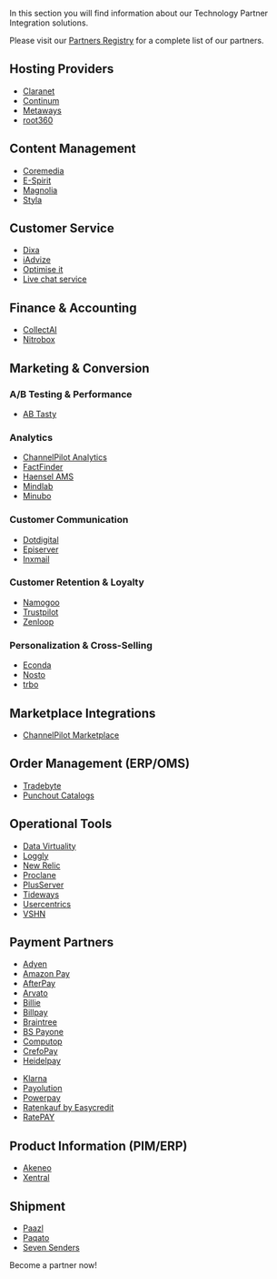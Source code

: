 In this section you will find information about our Technology Partner Integration solutions.

Please visit our [Partners Registry](https://spryker.com/find-a-partner/) for a complete list of our partners.

##  Hosting Providers

* [Claranet](https://documentation.spryker.com/v4/docs/claranet)
* [Continum](https://documentation.spryker.com/v4/docs/continum)
* [Metaways](https://documentation.spryker.com/v4/docs/metaways)
* [root360](https://documentation.spryker.com/v4/docs/root360)


## Content Management

<!--* [Censhare](https://documentation.spryker.com/v4/docs/censhare)-->
* [Coremedia](https://documentation.spryker.com/v4/docs/coremedia)
* [E-Spirit](https://documentation.spryker.com/v4/docs/e-spirit)
* [Magnolia](https://documentation.spryker.com/v4/docs/magnolia-cms)
* [Styla](https://documentation.spryker.com/v4/docs/styla)

## Customer Service

* [Dixa](https://documentation.spryker.com/v4/docs/dixa)
* [iAdvize](https://documentation.spryker.com/v4/docs/iadvize)
* [Optimise it](https://documentation.spryker.com/v4/docs/optimise-it)
* [Live chat service](https://documentation.spryker.com/v4/docs/live-chat-service)

## Finance & Accounting

* [CollectAI](https://documentation.spryker.com/v4/docs/collect-ai)
* [Nitrobox](https://documentation.spryker.com/v4/docs/nitrobox)

## Marketing & Conversion
### A/B Testing & Performance

* [AB Tasty](https://documentation.spryker.com/v4/docs/ab-tasty)
<!--* [Baqend](https://documentation.spryker.com/v4/docs/baqend)-->

### Analytics

* [ChannelPilot Analytics](https://documentation.spryker.com/v4/docs/channelpilot-analytics)
* [FactFinder](https://documentation.spryker.com/v4/docs/factfinder)
* [Haensel AMS](https://documentation.spryker.com/v4/docs/haensel-ams)
* [Mindlab](https://documentation.spryker.com/v4/docs/mindlab)
* [Minubo](https://documentation.spryker.com/v4/docs/minubo)

### Customer Communication

* [Dotdigital](https://documentation.spryker.com/v4/docs/dotdigital)
* [Episerver](https://documentation.spryker.com/v4/docs/episerver)
* [Inxmail](https://documentation.spryker.com/v4/docs/inxmail)

### Customer Retention & Loyalty

* [Namogoo](https://documentation.spryker.com/v4/docs/namogoo ) 
* [Trustpilot](https://documentation.spryker.com/v4/docs/trustpilot)
* [Zenloop](https://documentation.spryker.com/v4/docs/zenloop)

### Personalization & Cross-Selling

<!--* [8Select](https://documentation.spryker.com/v4/docs/8select)-->
<!--* [Contentserv](https://documentation.spryker.com/v4/docs/)-->
* [Econda](https://documentation.spryker.com/v4/docs/econda)
* [Nosto](https://documentation.spryker.com/v4/docs/nosto)
* [trbo](https://documentation.spryker.com/v4/docs/trbo)

## Marketplace Integrations

* [ChannelPilot Marketplace](https://documentation.spryker.com/v4/docs/channelpilot)

## Order Management (ERP/OMS)

* [Tradebyte](https://documentation.spryker.com/v4/docs/tradebyte)
* [Punchout Catalogs](https://documentation.spryker.com/v4/docs/punchout-catalogs)

## Operational Tools

<!--* [Common Solutions](https://documentation.spryker.com/v4/docs/common-solutions)-->
* [Data Virtuality](https://documentation.spryker.com/v4/docs/datavirtuality)
* [Loggly](https://documentation.spryker.com/v4/docs/loggly-queue)
* [New Relic](https://documentation.spryker.com/v4/docs/new-relic)
* [Proclane](https://documentation.spryker.com/v4/docs/proclane)
* [PlusServer](https://documentation.spryker.com/v4/docs/plusserver)
* [Tideways](https://documentation.spryker.com/v4/docs/tideways)
* [Usercentrics](https://documentation.spryker.com/v4/docs/usercentrics)
* [VSHN](https://documentation.spryker.com/v4/docs/vshn)
<!--* [Mindcurv](https://documentation.spryker.com/v4/docs/mindcurv)-->
<!--* [Shopmacher](https://documentation.spryker.com/v4/docs/shopmacher)-->


## Payment Partners

* [Adyen](https://documentation.spryker.com/v4/docs/adyen)
* [Amazon Pay](https://documentation.spryker.com/v4/docs/amazon-pay)
* [AfterPay](https://documentation.spryker.com/v4/docs/afterpay)
* [Arvato](https://documentation.spryker.com/v4/docs/arvato)
* [Billie](https://documentation.spryker.com/v4/docs/billie)
* [Billpay](https://documentation.spryker.com/v4/docs/billpay) 
* [Braintree](https://documentation.spryker.com/v4/docs/braintree)
* [BS Payone](https://documentation.spryker.com/v4/docs/payone-v1-1)
* [Computop](https://documentation.spryker.com/v4/docs/computop)
* [CrefoPay](https://documentation.spryker.com/v4/docs/crefopay-configuration)
* [Heidelpay](https://documentation.spryker.com/v4/docs/heidelpay)
<!--* [Informa Solutions](https://documentation.spryker.com/v4/docs/informa-solutions)-->
* [Klarna](https://documentation.spryker.com/v4/docs/klarna)
* [Payolution](https://documentation.spryker.com/v4/docs/payolution)
* [Powerpay](https://documentation.spryker.com/v4/docs/powerpay)
* [Ratenkauf by Easycredit](https://documentation.spryker.com/v4/docs/ratenkauf-by-easycredit)
* [RatePAY](https://documentation.spryker.com/v4/docs/ratepay)

 ## Product Information (PIM/ERP)

* [Akeneo](https://documentation.spryker.com/v4/docs/akeneo)
* [Xentral](https://documentation.spryker.com/v4/docs/xentral)
<!--* [Censhare](https://documentation.spryker.com/v4/docs/)-->
<!--* [Contentserv](https://documentation.spryker.com/v4/docs/contentserv)-->
<!--* [Tradebyte](https://documentation.spryker.com/v4/docs/tradebyte)-->

 ## Shipment

* [Paazl](https://documentation.spryker.com/v4/docs/paazl) 
* [Paqato](https://documentation.spryker.com/v4/docs/paqato)
* [Seven Senders](https://documentation.spryker.com/v4/docs/sevensenders)

Become a partner now!